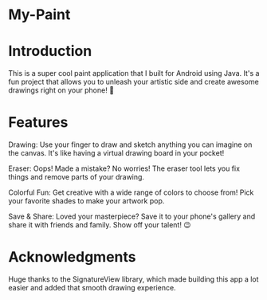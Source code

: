 # My-Paint
# Introduction
This is a super cool paint application that I built for Android using Java. It's a fun project that allows you to unleash your artistic side and create awesome drawings right on your phone! 🎨

# Features
Drawing: Use your finger to draw and sketch anything you can imagine on the canvas. It's like having a virtual drawing board in your pocket!

Eraser: Oops! Made a mistake? No worries! The eraser tool lets you fix things and remove parts of your drawing.

Colorful Fun: Get creative with a wide range of colors to choose from! Pick your favorite shades to make your artwork pop.

Save & Share: Loved your masterpiece? Save it to your phone's gallery and share it with friends and family. Show off your talent! 😉

# Acknowledgments
Huge thanks to the SignatureView library, which made building this app a lot easier and added that smooth drawing experience.

